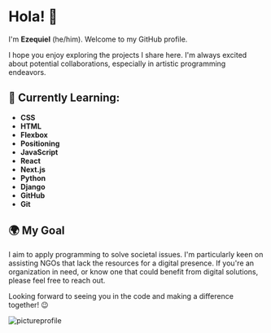 # Hola! 👋

I'm **Ezequiel** (he/him). Welcome to my GitHub profile.

I hope you enjoy exploring the projects I share here. I'm always excited about potential collaborations, especially in artistic programming endeavors.

## 🌱 Currently Learning:
- **CSS**
- **HTML**
- **Flexbox**
- **Positioning**
- **JavaScript**
- **React**
- **Next.js**
- **Python**
- **Django**
- **GitHub**
- **Git**

## 🌍 My Goal
I aim to apply programming to solve societal issues. I'm particularly keen on assisting NGOs that lack the resources for a digital presence. If you're an organization in need, or know one that could benefit from digital solutions, please feel free to reach out.

Looking forward to seeing you in the code and making a difference together! 😉


![pictureprofile](https://gifdb.com/images/thumbnail/coding-animated-laptop-flow-stream-ja04010rm5o68zfk.gif)
<!--
**ezecodo/ezecodo** is a ✨ _special_ ✨ repository because its `README.md` (this file) appears on your GitHub profile.

Here are some ideas to get you started:

- 🔭 I’m currently working on ...
- 🌱 I’m currently learning ...
- 👯 I’m looking to collaborate on ...
- 🤔 I’m looking for help with ...
- 💬 Ask me about ...
- 📫 How to reach me: ...
- 😄 Pronouns: ...
- ⚡ Fun fact: ...
-->
